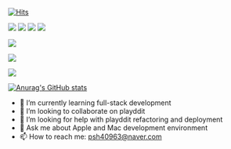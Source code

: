 [![Hits](https://hits.seeyoufarm.com/api/count/incr/badge.svg?url=https%3A%2F%2Fgithub.com%2FShane-Park&count_bg=%2379C83D&title_bg=%23555555&icon=&icon_color=%23E7E7E7&title=hits&edge_flat=false)](https://hits.seeyoufarm.com)<br/>
<!--language & library-->
<a href="#" target="_blank"><img src="https://img.shields.io/badge/Java-007396?style=flat-square&logo=Java&logoColor=white"/></a>
<a href="#" target="_blank"><img src="https://img.shields.io/badge/JavaScript-[F7DF1E?style=flat-square&logo=JavaScript&logoColor=white"/></a>
<a href="#" target="_blank"><img src="https://img.shields.io/badge/Python-3776AB?style=flat-square&logo=Python&logoColor=white"/></a>
<a href="#" target="_blank"><img src="https://img.shields.io/badge/jQuery-0769AD?style=flat-square&logo=jQuery&logoColor=white"/></a>

<!--OS-->
<a href="#" target="_blank"><img src="https://img.shields.io/badge/macos-000000?style=flat-square&logo=macos&logoColor=white"/></a>
<!--IDE-->
<a href="#" target="_blank"><img src="https://img.shields.io/badge/Eclipse IDE-2C2255?style=flat-square&logo=Eclipse IDE&logoColor=white"/></a>
<!--ETC-->
<a href="#" target="_blank"><img src="https://img.shields.io/badge/Amazon AWS-232F3E?style=flat-square&logo=Amazon AWS&logoColor=white"/></a>

<!--
<a href="#" target="_blank"><img src="https://img.shields.io/badge/[쓰고 싶은 텍스트]-[컬러 코드]?style=flat-square&logo=[브랜드 이름]&logoColor=white"/></a>
<a href="#" target="_blank"><img src="https://img.shields.io/badge/[쓰고 싶은 텍스트]-[컬러 코드]?style=flat-square&logo=[브랜드 이름]&logoColor=white"/></a>
<a href="#" target="_blank"><img src="https://img.shields.io/badge/[쓰고 싶은 텍스트]-[컬러 코드]?style=flat-square&logo=[브랜드 이름]&logoColor=white"/></a>
-->

[![Anurag's GitHub stats](https://github-readme-stats.vercel.app/api?username=Shane-Park&theme=dark&count_private=true)](https://github.com/anuraghazra/github-readme-stats)

- 🌱 I’m currently learning full-stack development
- 👯 I’m looking to collaborate on playddit
- 🤔 I’m looking for help with playddit refactoring and deployment
- 💬 Ask me about Apple and Mac development environment 
- 📫 How to reach me: psh40963@naver.com
